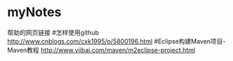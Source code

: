 # myNotes
帮助的网页链接
#怎样使用github   http://www.cnblogs.com/cxk1995/p/5800196.html
#Eclipse构建Maven项目-Maven教程    http://www.yiibai.com/maven/m2eclipse-project.html
